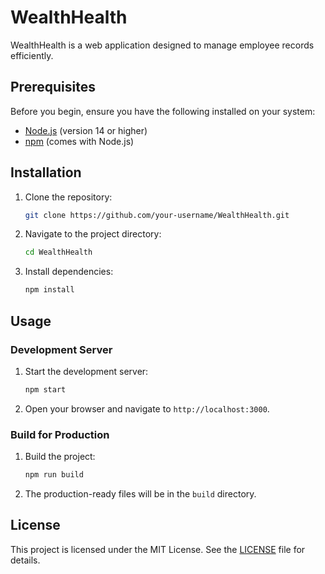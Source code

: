 # WealthHealth

WealthHealth is a web application designed to manage employee records efficiently.

## Prerequisites

Before you begin, ensure you have the following installed on your system:

-   [Node.js](https://nodejs.org/) (version 14 or higher)
-   [npm](https://www.npmjs.com/) (comes with Node.js)

## Installation

1. Clone the repository:
    ```bash
    git clone https://github.com/your-username/WealthHealth.git
    ```
2. Navigate to the project directory:
    ```bash
    cd WealthHealth
    ```
3. Install dependencies:
    ```bash
    npm install
    ```

## Usage

### Development Server

1. Start the development server:
    ```bash
    npm start
    ```
2. Open your browser and navigate to `http://localhost:3000`.

### Build for Production

1. Build the project:
    ```bash
    npm run build
    ```
2. The production-ready files will be in the `build` directory.

## License

This project is licensed under the MIT License. See the [LICENSE](LICENSE) file for details.
